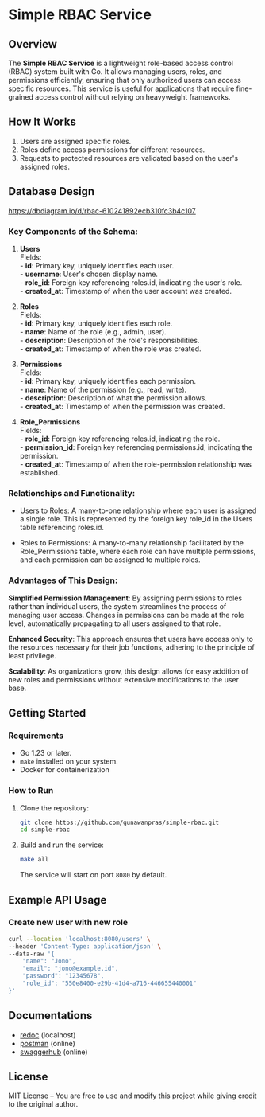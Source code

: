 # Simple RBAC Service

## Overview

The **Simple RBAC Service** is a lightweight role-based access control (RBAC) system built with Go. It allows managing users, roles, and permissions efficiently, ensuring that only authorized users can access specific resources. This service is useful for applications that require fine-grained access control without relying on heavyweight frameworks.

## How It Works

1. Users are assigned specific roles.
2. Roles define access permissions for different resources.
3. Requests to protected resources are validated based on the user's assigned roles.

## Database Design
https://dbdiagram.io/d/rbac-610241892ecb310fc3b4c107

### Key Components of the Schema:

1. **Users**<br>
    Fields:<br>
        - **id**: Primary key, uniquely identifies each user.<br>
        - **username**: User's chosen display name.<br>
        - **role_id**: Foreign key referencing roles.id, indicating the user's role.<br>
        - **created_at**: Timestamp of when the user account was created.<br>

2. **Roles**<br>
    Fields:<br>
        - **id**: Primary key, uniquely identifies each role.<br>
        - **name**: Name of the role (e.g., admin, user).<br>
        - **description**: Description of the role's responsibilities.<br>
        - **created_at**: Timestamp of when the role was created.

3. **Permissions**<br>
    Fields:<br>
        - **id**: Primary key, uniquely identifies each permission. <br>
        - **name**: Name of the permission (e.g., read, write).<br>
        - **description**: Description of what the permission allows.<br>
        - **created_at**: Timestamp of when the permission was created.<br>

4. **Role_Permissions**<br>
    Fields:<br>
        - **role_id**: Foreign key referencing roles.id, indicating the role.<br>
        - **permission_id**: Foreign key referencing permissions.id, indicating the permission.<br>
        - **created_at**: Timestamp of when the role-permission relationship was established.

### Relationships and Functionality:

- Users to Roles:
    A many-to-one relationship where each user is assigned a single role. This is represented by the foreign key role_id in the Users table referencing roles.id.

- Roles to Permissions:
    A many-to-many relationship facilitated by the Role_Permissions table, where each role can have multiple permissions, and each permission can be assigned to multiple roles.

### Advantages of This Design:

**Simplified Permission Management**: By assigning permissions to roles rather than individual users, the system streamlines the process of managing user access. Changes in permissions can be made at the role level, automatically propagating to all users assigned to that role.

**Enhanced Security**: This approach ensures that users have access only to the resources necessary for their job functions, adhering to the principle of least privilege.

**Scalability**: As organizations grow, this design allows for easy addition of new roles and permissions without extensive modifications to the user base.

## Getting Started

### Requirements

- Go 1.23 or later.
- `make` installed on your system.
- Docker for containerization

### How to Run

1. Clone the repository:
   ```bash
   git clone https://github.com/gunawanpras/simple-rbac.git
   cd simple-rbac
   ```

2. Build and run the service:
   ```bash
   make all
   ```
   The service will start on port `8080` by default.

## Example API Usage

### Create new user with new role
```bash
curl --location 'localhost:8080/users' \
--header 'Content-Type: application/json' \
--data-raw '{
    "name": "Jono",
    "email": "jono@example.id",
    "password": "12345678",    
    "role_id": "550e8400-e29b-41d4-a716-446655440001"
}'
```

## Documentations
- [redoc](http://localhost:8080/docs) (localhost)
- [postman](https://documenter.getpostman.com/view/819887/2sAYQiBnzx) (online)
- [swaggerhub](https://app.swaggerhub.com/apis-docs/gunawanpras/role-based_access_control_api/1.0.0) (online)

## License

MIT License – You are free to use and modify this project while giving credit to the original author.